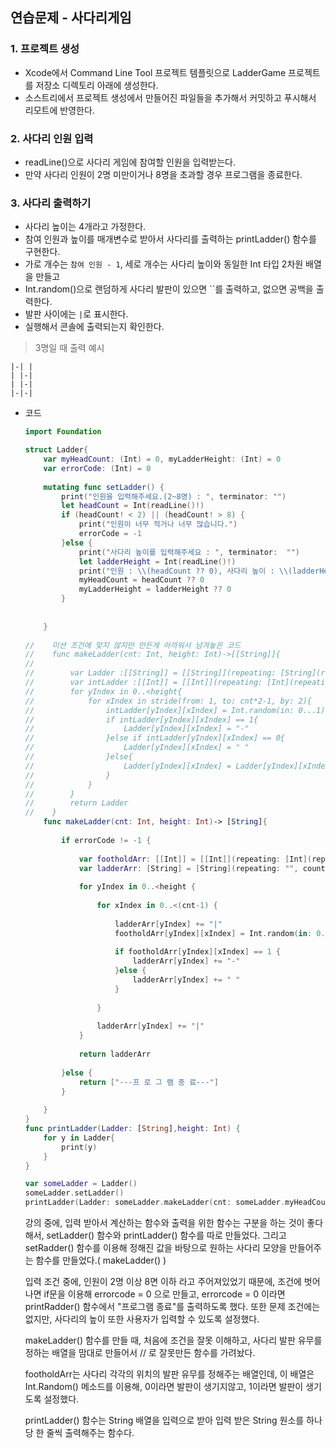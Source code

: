 ## **연습문제 - 사다리게임**

### **1. 프로젝트 생성**

- Xcode에서 Command Line Tool 프로젝트 템플릿으로 LadderGame 프로젝트를 저장소 디렉토리 아래에 생성한다.
- 소스트리에서 프로젝트 생성에서 만들어진 파일들을 추가해서 커밋하고 푸시해서 리모트에 반영한다.

### **2. 사다리 인원 입력**

- readLine()으로 사다리 게임에 참여할 인원을 입력받는다.
- 만약 사다리 인원이 2명 미만이거나 8명을 초과할 경우 프로그램을 종료한다.

### **3. 사다리 출력하기**

- 사다리 높이는 4개라고 가정한다.
- 참여 인원과 높이를 매개변수로 받아서 사다리를 출력하는 printLadder() 함수를 구현한다.
- 가로 개수는 `참여 인원 - 1`, 세로 개수는 사다리 높이와 동일한 Int 타입 2차원 배열을 만들고
- Int.random()으로 랜덤하게 사다리 발판이 있으면 ``를 출력하고, 없으면 공백을 출력한다.
- 발판 사이에는 `|`로 표시한다.
- 실행해서 콘솔에 출력되는지 확인한다.

> 3명일 때 출력 예시

```
|-| |
| |-|
| |-|
|-|-|
```

- 코드

  ```swift
  import Foundation
  
  struct Ladder{
      var myHeadCount: (Int) = 0, myLadderHeight: (Int) = 0
      var errorCode: (Int) = 0
      
      mutating func setLadder() {
          print("인원을 입력해주세요.(2~8명) : ", terminator: "")
          let headCount = Int(readLine()!)
          if (headCount! < 2) || (headCount! > 8) {
              print("인원이 너무 적거나 너무 많습니다.")
              errorCode = -1
          }else {
              print("사다리 높이를 입력해주세요 : ", terminator:  "")
              let ladderHeight = Int(readLine()!)
              print("인원 : \\(headCount ?? 0), 사다리 높이 : \\(ladderHeight ?? 0)")
              myHeadCount = headCount ?? 0
              myLadderHeight = ladderHeight ?? 0
          }
         
          
      }
      
  //    미션 조건에 맞지 않지만 만든게 아까워서 남겨놓은 코드
  //    func makeLadder(cnt: Int, height: Int)->[[String]]{
  //
  //        var Ladder :[[String]] = [[String]](repeating: [String](repeating: "|", count: cnt*2-1), count: height) //발판이 올 수 있는 모든 자리까지 "|"로 채워놓은 2차원 배열
  //        var intLadder :[[Int]] = [[Int]](repeating: [Int](repeating: 2, count: cnt*2-1), count: height) //위의 배열과 같은 크기를 가지는 2차원 Int 배열(사다리의 위치에는 2가 남도록 설정)
  //        for yIndex in 0..<height{
  //            for xIndex in stride(from: 1, to: cnt*2-1, by: 2){
  //                intLadder[yIndex][xIndex] = Int.random(in: 0...1) //발판이 올 수 있는 자리에 0 또는 1을 random으로 대입
  //                if intLadder[yIndex][xIndex] == 1{
  //                    Ladder[yIndex][xIndex] = "-"
  //                }else if intLadder[yIndex][xIndex] == 0{
  //                    Ladder[yIndex][xIndex] = " "
  //                }else{
  //                    Ladder[yIndex][xIndex] = Ladder[yIndex][xIndex]
  //                }
  //            }
  //        }
  //        return Ladder
  //    }
      func makeLadder(cnt: Int, height: Int)-> [String]{
          
          if errorCode != -1 {
              
              var footholdArr: [[Int]] = [[Int]](repeating: [Int](repeating: 2, count: cnt-1), count: height)
              var ladderArr: [String] = [String](repeating: "", count: height)
              
              for yIndex in 0..<height {
                  
                  for xIndex in 0..<(cnt-1) {
                      
                      ladderArr[yIndex] += "|"
                      footholdArr[yIndex][xIndex] = Int.random(in: 0...1)
                      
                      if footholdArr[yIndex][xIndex] == 1 {
                          ladderArr[yIndex] += "-"
                      }else {
                          ladderArr[yIndex] += " "
                      }
                      
                  }
                  
                  ladderArr[yIndex] += "|"
              }
              
              return ladderArr
              
          }else {
              return ["---프 로 그 램 종 료---"]
          }
          
      }
  }
  func printLadder(Ladder: [String],height: Int) {
      for y in Ladder{
          print(y)
      }
  }
  
  var someLadder = Ladder()
  someLadder.setLadder()
  printLadder(Ladder: someLadder.makeLadder(cnt: someLadder.myHeadCount, height: someLadder.myLadderHeight), height: someLadder.myLadderHeight)
  ```

  강의 중에, 입력 받아서 계산하는 함수와 출력을 위한 함수는 구분을 하는 것이 좋다해서,  setLadder()  함수와  printLadder() 함수를 따로 만들었다. 그리고 setRadder() 함수를 이용해 정해진 값을 바탕으로 원하는 사다리 모양을 만들어주는 함수를 만들었다.( makeLadder() )

  입력 조건 중에, 인원이 2명 이상 8면 이하 라고 주어져있었기 때문에, 조건에 벗어나면 if문을 이용해 errorcode = 0 으로 만들고, errorcode = 0 이라면 printRadder() 함수에서 "프로그램 종료"를 출력하도록 했다. 또한 문제 조건에는 없지만, 사다리의 높이 또한 사용자가 입력할 수 있도록 설정했다.

  makeLadder() 함수를 만들 때, 처음에 조건을 잘못 이해하고, 사다리 발판 유무를 정하는 배열을 맘대로 만들어서 // 로 잘못만든 함수를 가려놨다.

  footholdArr는 사다리 각각의 위치의 발판 유무를 정해주는 배열인데, 이 배열은 Int.Random() 메소드를 이용해, 0이라면 발판이 생기지않고, 1이라면 발판이 생기도록 설정했다.

  printLadder() 함수는 String 배열을 입력으로 받아 입력 받은 String 원소를 하나당 한 줄씩 출력해주는 함수다.